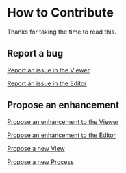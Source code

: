 # How to Contribute

Thanks for taking the time to read this.

## Report a bug

[Report an issue in the Viewer](https://github.com/SimonLammer/infoscreen/issues/new?labels[]=bug&labels[]=viewer&labels[]=proposed&body=%23%23%20Description%0A%0A%5BDescription%20of%20the%20issue%5D%0A%0A%23%23%23%20Steps%20to%20Reproduce%0A%0A1.%20%5BFirst%20Step%5D%0A2.%20%5BSecond%20Step%5D%0A3.%20%5Band%20so%20on...%5D%0A%0A**Expected%20behavior%3A**%20%5BWhat%20you%20expect%20to%20happen%5D%0A%0A**Actual%20behavior%3A**%20%5BWhat%20actually%20happens%5D%0A%0A**Reproduces%20how%20often%3A**%20%5BWhat%20percentage%20of%20the%20time%20does%20it%20reproduce%3F%5D%0A%0A%23%23%23%20Additional%20Information%0A%0A%5BAny%20additional%20information%20or%20data%20that%20might%20be%20necessary%20to%20reproduce%20the%20issue.%5D)
<!-- Labels: bug, viewer, proposed
## Description

[Description of the bug]

### Steps to Reproduce

1. [First Step]
2. [Second Step]
3. [and so on...]

**Expected behavior:** [What you expect to happen]

**Actual behavior:** [What actually happens]

**Reproduces how often:** [What percentage of the time does it reproduce?]

### Additional Information

[Any additional information or data that might be necessary to reproduce the issue.]
-->

[Report an issue in the Editor](https://github.com/SimonLammer/infoscreen/issues/new?labels[]=bug&labels[]=editor&labels[]=proposed&body=%23%23%20Description%0A%0A%5BDescription%20of%20the%20issue%5D%0A%0A%23%23%23%20Steps%20to%20Reproduce%0A%0A1.%20%5BFirst%20Step%5D%0A2.%20%5BSecond%20Step%5D%0A3.%20%5Band%20so%20on...%5D%0A%0A**Expected%20behavior%3A**%20%5BWhat%20you%20expect%20to%20happen%5D%0A%0A**Actual%20behavior%3A**%20%5BWhat%20actually%20happens%5D%0A%0A**Reproduces%20how%20often%3A**%20%5BWhat%20percentage%20of%20the%20time%20does%20it%20reproduce%3F%5D%0A%0A%23%23%23%20Additional%20Information%0A%0A%5BAny%20additional%20information%20or%20data%20that%20might%20be%20necessary%20to%20reproduce%20the%20issue.%5D)
<!-- Labels: bug, editor, proposed
## Description

[Description of the issue]

### Steps to Reproduce

1. [First Step]
2. [Second Step]
3. [and so on...]

**Expected behavior:** [What you expect to happen]

**Actual behavior:** [What actually happens]

**Reproduces how often:** [What percentage of the time does it reproduce?]

### Additional Information

[Any additional information or data that might be necessary to reproduce the issue.]
-->

## Propose an enhancement

[Propose an enhancement to the Viewer](https://github.com/SimonLammer/infoscreen/issues/new?labels[]=enhancement&labels[]=viewer&labels[]=proposed&body=%23%23%20Description%0A%0A%5BDescription%20of%20the%20View%20enhancement%5D)
<!-- Labels: enhancement, viewer, proposed
## Description

[Description of the View enhancement]
-->

[Propose an enhancement to the Editor](https://github.com/SimonLammer/infoscreen/issues/new?labels[]=enhancement&labels[]=editor&labels[]=proposed&body=%23%23%20Description%0A%0A%5BDescription%20of%20the%20Editor%20enhancement%5D)
<!-- Labels: enhancement, editor, proposed
## Description

[Description of the Editor enhancement]
-->


[Propose a new View](https://github.com/SimonLammer/infoscreen/issues/new?labels[]=enhancement&labels[]=module-type&labels[]=proposed&body=%23%23%20Description%0A%0A%5BDescription%20of%20the%20View%5D%0A%0A%23%23%20Inputs%0A%0A1.%20%5BFirst%20input%20variable%5D%0A2.%20%5BSecond%20input%20variable%5D%0A3.%20%5Band%20so%20on...%5D%0A%0A%23%23%20Outputs%0A%0A1.%20%5BFirst%20output%20variable%5D%0A2.%20%5BSecond%20output%20variable%5D%0A3.%20%5Band%20so%20on...%5D%0A%0A%23%23%20Displays%0A%0A%5BWhat%20does%20the%20View%20display%3F%5D)
<!-- Labels: enhancement, module-type, proposed
## Description

[Description of the View]

## Inputs

1. [First input variable]
2. [Second input variable]
3. [and so on...]

## Outputs

1. [First output variable]
2. [Second output variable]
3. [and so on...]

## Displays

[What does the View display?]
-->

[Propose a new Process](https://github.com/SimonLammer/infoscreen/issues/new?labels[]=enhancement&labels[]=module-type&labels[]=proposed&body=%23%23%20Description%0A%0A%5BDescription%20of%20the%20Process%5D%0A%0A%23%23%20Inputs%0A%0A1.%20%5BFirst%20input%20variable%5D%0A2.%20%5BSecond%20input%20variable%5D%0A3.%20%5Band%20so%20on...%5D%0A%0A%23%23%20Outputs%0A%0A1.%20%5BFirst%20output%20variable%5D%0A2.%20%5BSecond%20output%20variable%5D%0A3.%20%5Band%20so%20on...%5D)
<!-- Labels: enhancement, module-type, proposed
## Description

[Description of the Process]

## Inputs

1. [First input variable]
2. [Second input variable]
3. [and so on...]

## Outputs

1. [First output variable]
2. [Second output variable]
3. [and so on...]
-->
